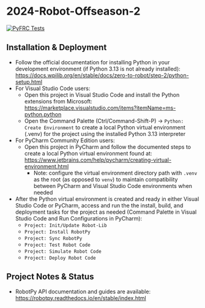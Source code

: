 # 2024-Robot-Offseason-2

[![PyFRC Tests](https://github.com/frc2881/2024-Robot-Offseason-2/actions/workflows/python-app.yml/badge.svg?branch=main)](https://github.com/frc2881/2024-Robot-Offseason-2/actions/workflows/python-app.yml)

## Installation & Deployment
* Follow the official documentation for installing Python in your development environment (if Python 3.13 is not already installed): https://docs.wpilib.org/en/stable/docs/zero-to-robot/step-2/python-setup.html
* For Visual Studio Code users:
  * Open this project in Visual Studio Code and install the Python extensions from Microsoft: https://marketplace.visualstudio.com/items?itemName=ms-python.python
  * Open the Command Palette (Ctrl/Command-Shift-P) -> `Python: Create Environment` to create a local Python virtual environment (.venv) for the project using the installed Python 3.13 interpreter
* For PyCharm Community Edition users:
  * Open this project in PyCharm and follow the documented steps to create a local Python virtual environment found at: https://www.jetbrains.com/help/pycharm/creating-virtual-environment.html
    * Note: configure the virtual environment directory path with `.venv` as the root (as opposed to `venv`) to maintain compatibility between PyCharm and Visual Studio Code environments when needed
* After the Python virtual environment is created and ready in either Visual Studio Code or PyCharm, access and run the the install, build, and deployment tasks for the project as needed (Command Palette in Visual Studio Code and Run Configurations in PyCharm):
  * `Project: Init/Update Robot-Lib`
  * `Project: Install RobotPy`
  * `Project: Sync RobotPy`
  * `Project: Test Robot Code`
  * `Project: Simulate Robot Code`
  * `Project: Deploy Robot Code`

## Project Notes & Status
* RobotPy API documentation and guides are available: https://robotpy.readthedocs.io/en/stable/index.html

